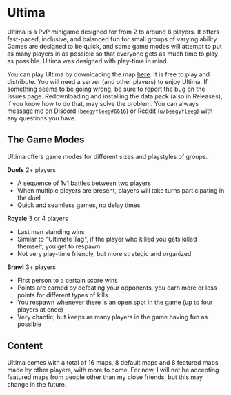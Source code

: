 # Ultima

Ultima is a PvP minigame designed for from 2 to around 8 players. It offers fast-paced, inclusive, and balanced fun for small groups of varying ability. Games are designed to be quick, and some game modes will attempt to put as many players in as possible so that everyone gets as much time to play as possible. Ultima was designed with play-time in mind.

You can play Ultima by downloading the map [here](https://github.com/beegyfleeg/ultima/releases/latest). It is free to play and distribute. You will need a server (and other players) to enjoy Ultima. If something seems to be going wrong, be sure to report the bug on the Issues page. Redownloading and installing the data pack (also in Releases), if you know how to do that, may solve the problem. You can always message me on Discord (`beegyfleeg#6616`) or Reddit ([`u/beegyfleeg`](https://www.reddit.com/user/beegyfleeg)) with any questions you have.

## The Game Modes

Ultima offers game modes for different sizes and playstyles of groups.

**Duels** 2+ players

* A sequence of 1v1 battles between two players
* When multiple players are present, players will take turns participating in the duel
* Quick and seamless games, no delay times

**Royale** 3 or 4 players

* Last man standing wins
* Similar to "Ultimate Tag", if the player who killed you gets killed themself, you get to respawn
* Not very play-time friendly, but more strategic and organized

**Brawl** 3+ players

* First person to a certain score wins
* Points are earned by defeating your opponents, you earn more or less points for different types of kills
* You respawn whenever there is an open spot in the game (up to four players at once)
* Very chaotic, but keeps as many players in the game having fun as possible

## Content

Ultima comes with a total of 16 maps, 8 default maps and 8 featured maps made by other players, with more to come. For now, I will not be accepting featured maps from people other than my close friends, but this may change in the future.

